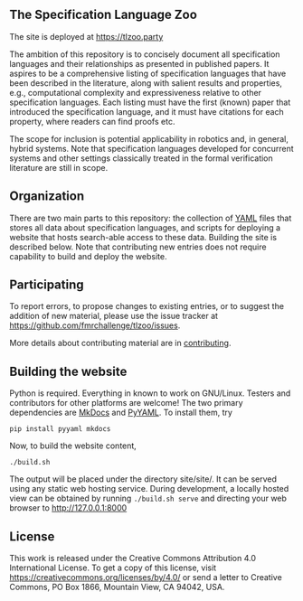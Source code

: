 The Specification Language Zoo
------------------------------

The site is deployed at <https://tlzoo.party>

The ambition of this repository is to concisely document all specification
languages and their relationships as presented in published papers. It aspires
to be a comprehensive listing of specification languages that have been
described in the literature, along with salient results and properties, e.g.,
computational complexity and expressiveness relative to other specification
languages. Each listing must have the first (known) paper that introduced the
specification language, and it must have citations for each property, where
readers can find proofs etc.

The scope for inclusion is potential applicability in robotics and, in general,
hybrid systems. Note that specification languages developed for concurrent
systems and other settings classically treated in the formal verification
literature are still in scope.


Organization
------------

There are two main parts to this repository: the collection of [YAML](
http://yaml.org/) files that stores all data about specification languages, and
scripts for deploying a website that hosts search-able access to these data.
Building the site is described below. Note that contributing new entries does
not require capability to build and deploy the website.


Participating
-------------

To report errors, to propose changes to existing entries, or to suggest the
addition of new material, please use the issue tracker at
<https://github.com/fmrchallenge/tlzoo/issues>.

More details about contributing material are in [contributing](CONTRIBUTING.md).


Building the website
--------------------

Python is required. Everything in known to work on GNU/Linux. Testers and
contributors for other platforms are welcome! The two primary dependencies are
[MkDocs]( http://www.mkdocs.org/) and [PyYAML](http://pyyaml.org/wiki/PyYAML).
To install them, try

    pip install pyyaml mkdocs

Now, to build the website content,

    ./build.sh

The output will be placed under the directory site/site/. It can be served using
any static web hosting service. During development, a locally hosted view can be
obtained by running `./build.sh serve` and directing your web browser to
http://127.0.0.1:8000


License
-------

This work is released under the Creative Commons Attribution 4.0 International
License. To get a copy of this license, visit
<https://creativecommons.org/licenses/by/4.0/>
or send a letter to Creative Commons, PO Box 1866, Mountain View, CA 94042, USA.
